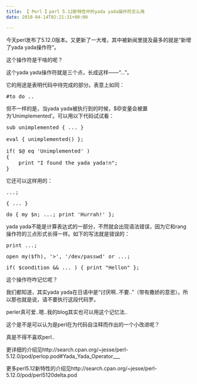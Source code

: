 ```yaml
---
title: 【 Perl 】perl 5.12新特性中的yada yada操作符怎么用
date: 2010-04-14T02:21:31+00:00

---
```

今天perl发布了5.12.0版本。又更新了一大堆，其中被新闻里提及最多的就是“新增了yada yada操作符”。

这个操作符是干啥的呢？

这个yada yada操作符就是三个点，长成这样——“&#8230;”。

它的用途是表明代码中待完成的部分。表意上如同：

<pre class="brush: bash">#to do ..
</pre>

但不一样的是，当yada yada被执行到的时候，$@变量会被置为&#8217;Unimplemented&#8217;。可以用以下代码试试看：

<pre class="brush: bash">sub unimplemented { ... }

eval { unimplemented() };

if( $@ eq 'Unimplemented' )
{
    print "I found the yada yada!n";
}
</pre>

它还可以这样用的：

<pre class="brush: bash">...;
</pre>

<pre class="brush: bash">{ ... }
</pre>

<pre class="brush: bash">do { my $n; ...; print 'Hurrah!' };
</pre>

yada yada不能是计算表达式的一部分，不然就会出现语法错误，因为它和rang操作符的三点形式长得一样。如下的写法就是错误的：

<pre class="brush: bash">print ...;
</pre>

<pre class="brush: bash">open my($fh), '&gt;', '/dev/passwd' or ...;
</pre>

<pre class="brush: bash">if( $condition && ... ) { print "Hellon" };
</pre>

这个操作符咋记忆呢？

我们都知道，其实yada yada在日语中是“讨厌啊..不要..”（带有撒娇的意思）。所以那也就是说，请不要执行这段代码罗。

perler真可爱..嗯..我的blog其实也可以用这个记忆法..

这个是不是可以认为是perl在为代码自注释而作出的一个小改进呢？

真是不得不喜欢perl..

更详细的介绍见http://search.cpan.org/~jesse/perl-5.12.0/pod/perlop.pod#Yada\_Yada\_Operator\___

更多perl5.12新特性的介绍见http://search.cpan.org/~jesse/perl-5.12.0/pod/perl5120delta.pod
